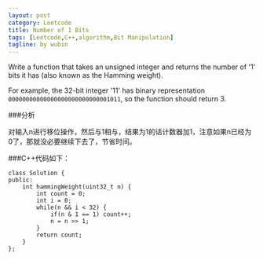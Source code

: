 ```yaml
---
layout: post
category: Leetcode
title: Number of 1 Bits
tags: [Leetcode,C++,algorithm,Bit Manipulation]
tagline: by wubin
---
```


Write a function that takes an unsigned integer and returns the number of '1' bits it has (also known as the Hamming weight).

For example, the 32-bit integer '11' has binary representation `00000000000000000000000000001011`, so the function should return 3.

###分析

对输入n进行移位操作，然后与1相与，结果为1的话计数器加1，注意如果n已经为0了，那就没必要继续下去了，节省时间。

###C++代码如下：

	class Solution {
	public:
	    int hammingWeight(uint32_t n) {
	        int count = 0;
	        int i = 0;
	        while(n && i < 32) {
	            if(n & 1 == 1) count++;
	            n = n >> 1;
	        }
	        return count;
	    }
	};
